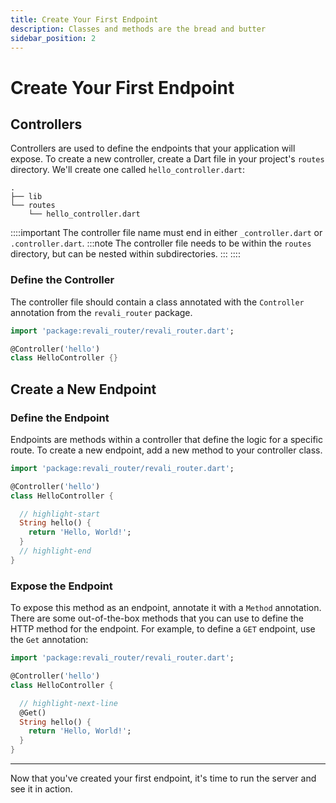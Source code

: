 ```yaml
---
title: Create Your First Endpoint
description: Classes and methods are the bread and butter
sidebar_position: 2
---
```


# Create Your First Endpoint

## Controllers

Controllers are used to define the endpoints that your application will expose. To create a new controller, create a Dart file in your project's `routes` directory. We'll create one called `hello_controller.dart`:

```tree
.
├── lib
└── routes
    └── hello_controller.dart
```

::::important
The controller file name must end in either `_controller.dart` or `.controller.dart`.
:::note
The controller file needs to be within the `routes` directory, but can be nested within subdirectories.
:::
::::

### Define the Controller

The controller file should contain a class annotated with the `Controller` annotation from the `revali_router` package.

```dart title="routes/hello_controller.dart"
import 'package:revali_router/revali_router.dart';

@Controller('hello')
class HelloController {}
```

## Create a New Endpoint

### Define the Endpoint

Endpoints are methods within a controller that define the logic for a specific route. To create a new endpoint, add a new method to your controller class.

```dart title="routes/hello_controller.dart"
import 'package:revali_router/revali_router.dart';

@Controller('hello')
class HelloController {

  // highlight-start
  String hello() {
    return 'Hello, World!';
  }
  // highlight-end
}
```

### Expose the Endpoint

To expose this method as an endpoint, annotate it with a `Method` annotation. There are some out-of-the-box methods that you can use to define the HTTP method for the endpoint. For example, to define a `GET` endpoint, use the `Get` annotation:

```dart title="routes/hello_controller.dart"
import 'package:revali_router/revali_router.dart';

@Controller('hello')
class HelloController {

  // highlight-next-line
  @Get()
  String hello() {
    return 'Hello, World!';
  }
}
```

---

Now that you've created your first endpoint, it's time to run the server and see it in action.
